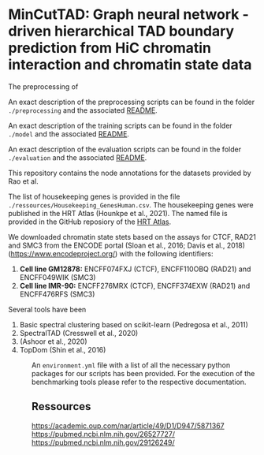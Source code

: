 # MinCutTAD: Graph neural network - driven hierarchical TAD boundary prediction from HiC chromatin interaction and chromatin state data

The preprocessing of 

An exact description of the preprocessing scripts can be found in the folder ```./preprocessing``` and the associated [README](code/preprocessing/README.md).

An exact description of the training scripts can be found in the folder ```./model``` and the associated [README](code/model/README.md).

An exact description of the evaluation scripts can be found in the folder ```./evaluation``` and the associated [README](code/model/README.md).




This repository contains the node annotations for the datasets provided by Rao et al. 

The list of housekeeping genes is provided in the file ```./ressources/Housekeeping_GenesHuman.csv```.
The housekeeping genes were published in the HRT Atlas (Hounkpe et al., 2021). The named file is provided in the GitHub reposiory of the [HRT Atlas](https://github.com/Bidossessih/HRT_Atlas/tree/master/www).

We downloaded chromatin state stets based on the assays for CTCF, RAD21 and SMC3 from the ENCODE portal (Sloan et al., 2016; Davis et al., 2018) (https://www.encodeproject.org/) with the following identifiers: 
<ol>
<li><b>Cell line GM12878:</b> ENCFF074FXJ (CTCF), ENCFF110OBQ (RAD21) and ENCFF049WIK (SMC3)</li>
<li><b>Cell line IMR-90:</b> ENCFF276MRX (CTCF), ENCFF374EXW (RAD21) and ENCFF476RFS (SMC3)</li>
</ol>

Several tools have been 
<ol>
<li>Basic spectral clustering based on scikit-learn (Pedregosa et al., 2011)</li>
<li>SpectralTAD (Cresswell et al., 2020)</li>
<li>(Ashoor et al., 2020)</li>
<li>TopDom (Shin et al., 2016)</li>
<ol>



An ````environment.yml```` file with a list of all the necessary python packages for our scripts has been provided. For the execution of the benchmarking tools please refer to the respective documentation.

## Ressources

https://academic.oup.com/nar/article/49/D1/D947/5871367
https://pubmed.ncbi.nlm.nih.gov/26527727/
https://pubmed.ncbi.nlm.nih.gov/29126249/